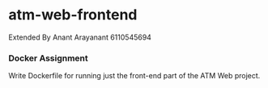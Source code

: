 # atm-web-frontend 
Extended By Anant Arayanant 6110545694  

### Docker Assignment
Write Dockerfile for running just the front-end part of the ATM Web project.